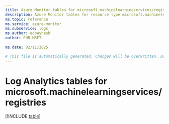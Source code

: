 ```yaml
---
title: Azure Monitor tables for microsoft.machinelearningservices/registries
description: Azure Monitor tables for resource type microsoft.machinelearningservices/registries
ms.topic: reference
ms.service: azure-monitor
ms.subservice: logs
ms.author: edbaynash
author: EdB-MSFT
   
ms.date: 02/11/2025

# This file is automatically generated. Changes will be overwritten. Do not change this file directly.
---
```


# Log Analytics tables for microsoft.machinelearningservices/registries  

[!INCLUDE [table](~/reusable-content/ce-skilling/azure/includes/azure-monitor/reference/tables/microsoft-machinelearningservices_registries-include.md)]

